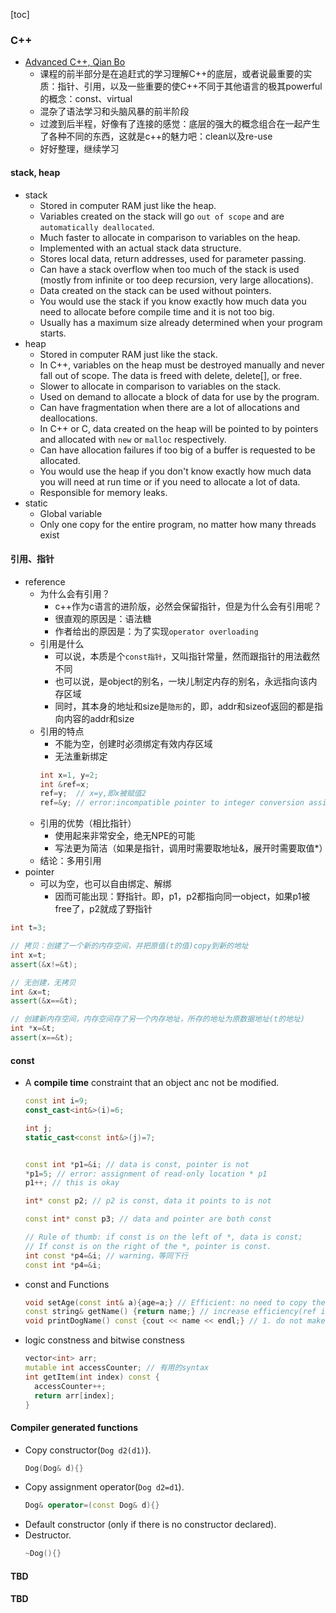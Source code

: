 [toc]
### C++ 
- [Advanced C++, Qian Bo](https://www.youtube.com/playlist?list=PLE28375D4AC946CC3)
  - 课程的前半部分是在追赶式的学习理解C++的底层，或者说最重要的实质：指针、引用，以及一些重要的使C++不同于其他语言的极其powerful的概念：const、virtual
  - 混杂了语法学习和头脑风暴的前半阶段
  - 过渡到后半程，好像有了连接的感觉：底层的强大的概念组合在一起产生了各种不同的东西，这就是c++的魅力吧：clean以及re-use
  - 好好整理，继续学习

#### stack, heap
- stack
  - Stored in computer RAM just like the heap.
  - Variables created on the stack will go `out of scope` and are `automatically deallocated`.
  - Much faster to allocate in comparison to variables on the heap.
  - Implemented with an actual stack data structure.
  - Stores local data, return addresses, used for parameter passing.
  - Can have a stack overflow when too much of the stack is used (mostly from infinite or too deep recursion, very large allocations).
  - Data created on the stack can be used without pointers.
  - You would use the stack if you know exactly how much data you need to allocate before compile time and it is not too big.
  - Usually has a maximum size already determined when your program starts.
- heap
  - Stored in computer RAM just like the stack.
  - In C++, variables on the heap must be destroyed manually and never fall out of scope. The data is freed with delete, delete[], or free.
  - Slower to allocate in comparison to variables on the stack.
  - Used on demand to allocate a block of data for use by the program.
  - Can have fragmentation when there are a lot of allocations and deallocations.
  - In C++ or C, data created on the heap will be pointed to by pointers and allocated with `new` or `malloc` respectively.
  - Can have allocation failures if too big of a buffer is requested to be allocated.
  - You would use the heap if you don't know exactly how much data you will need at run time or if you need to allocate a lot of data.
  - Responsible for memory leaks.
- static
  - Global variable
  - Only one copy for the entire program, no matter how many threads exist
#### 引用、指针
- reference
  - 为什么会有引用？
    - c++作为c语言的进阶版，必然会保留指针，但是为什么会有引用呢？
    - 很直观的原因是：语法糖
    - 作者给出的原因是：为了实现`operator overloading`
  - 引用是什么
    - 可以说，本质是个`const指针`，又叫指针常量，然而跟指针的用法截然不同
    - 也可以说，是object的别名，一块儿制定内存的别名，永远指向该内存区域
    - 同时，其本身的地址和size是`隐形`的，即，addr和sizeof返回的都是指向内容的addr和size
  - 引用的特点
    - 不能为空，创建时必须绑定有效内存区域
    - 无法重新绑定
    ```cpp
    int x=1, y=2;
    int &ref=x;
    ref=y;  // x=y,即x被赋值2
    ref=&y; // error:incompatible pointer to integer conversion assigning to 'int' from 'int *'
    ```
  - 引用的优势（相比指针）
    - 使用起来非常安全，绝无NPE的可能
    - 写法更为简洁（如果是指针，调用时需要取地址&，展开时需要取值*）
  - 结论：多用引用
- pointer
  - 可以为空，也可以自由绑定、解绑
    - 因而可能出现：野指针。即，p1，p2都指向同一object，如果p1被free了，p2就成了野指针
```cpp
int t=3;

// 拷贝：创建了一个新的内存空间，并把原值(t的值)copy到新的地址
int x=t;
assert(&x!=&t);

// 无创建，无拷贝
int &x=t;
assert(&x==&t);

// 创建新内存空间，内存空间存了另一个内存地址，所存的地址为原数据地址(t的地址)
int *x=&t;
assert(x==&t);
```
#### const
- A **compile time** constraint that an object anc not be modified.
  ```cpp
  const int i=9;
  const_cast<int&>(i)=6;

  int j;
  static_cast<const int&>(j)=7;


  const int *p1=&i; // data is const, pointer is not
  *p1=5; // error: assignment of read-only location * p1
  p1++; // this is okay

  int* const p2; // p2 is const, data it points to is not

  const int* const p3; // data and pointer are both const

  // Rule of thumb: if const is on the left of *, data is const;
  // If const is on the right of the *, pointer is const.
  int const *p4=&i; // warning，等同下行
  const int *p4=&i;

  ```
- const and Functions
  ```cpp
  void setAge(const int& a){age=a;} // Efficient: no need to copy the data, just pass the reference and protect the caller's data(by const)
  const string& getName() {return name;} // increase efficiency(ref is smaller in size than the copy of string) and protect callee's data(by const)
  void printDogName() const {cout << name << endl;} // 1. do not make any changes to member variables; 2. can only call another const functions inside the body.
  ```
- logic constness and bitwise constness
  ```cpp
  vector<int> arr;
  mutable int accessCounter; // 有用的syntax
  int getItem(int index) const {
    accessCounter++;
    return arr[index];
  }
  ```
#### Compiler generated functions
- Copy constructor(`Dog d2(d1)`).
  ```cpp
  Dog(Dog& d){}
  ```
- Copy assignment operator(`Dog d2=d1`).
  ```cpp
  Dog& operator=(const Dog& d){}
  ```
- Default constructor (only if there is no constructor declared).
- Destructor.
  ```cpp
  ~Dog(){}
  ```
#### TBD
#### TBD